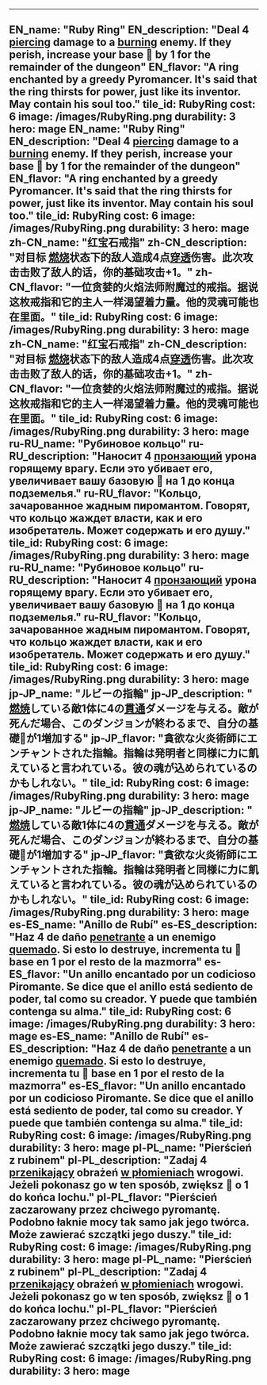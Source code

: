 ---

EN_name: "Ruby Ring"
EN_description: "Deal 4 <u>piercing</u> damage to a  <u>burning</u> enemy.  If they perish, increase your base 🔸 by 1 for the remainder of the dungeon"
EN_flavor: "A ring enchanted by a greedy Pyromancer. It's said that the ring thirsts for power, just like its inventor. May contain his soul too."
tile_id: RubyRing
cost: 6
image: /images/RubyRing.png
durability: 3
hero: mage
EN_name: "Ruby Ring"
EN_description: "Deal 4 <u>piercing</u> damage to a  <u>burning</u> enemy.  If they perish, increase your base 🔸 by 1 for the remainder of the dungeon"
EN_flavor: "A ring enchanted by a greedy Pyromancer. It's said that the ring thirsts for power, just like its inventor. May contain his soul too."
tile_id: RubyRing
cost: 6
image: /images/RubyRing.png
durability: 3
hero: mage
zh-CN_name: "红宝石戒指"
zh-CN_description: "对目标 <u>燃烧</u>状态下的敌人造成4点<u>穿透</u>伤害。此次攻击击败了敌人的话，你的基础攻击+1。"
zh-CN_flavor: "一位贪婪的火焰法师附魔过的戒指。据说这枚戒指和它的主人一样渴望着力量。他的灵魂可能也在里面。"
tile_id: RubyRing
cost: 6
image: /images/RubyRing.png
durability: 3
hero: mage
zh-CN_name: "红宝石戒指"
zh-CN_description: "对目标 <u>燃烧</u>状态下的敌人造成4点<u>穿透</u>伤害。此次攻击击败了敌人的话，你的基础攻击+1。"
zh-CN_flavor: "一位贪婪的火焰法师附魔过的戒指。据说这枚戒指和它的主人一样渴望着力量。他的灵魂可能也在里面。"
tile_id: RubyRing
cost: 6
image: /images/RubyRing.png
durability: 3
hero: mage
ru-RU_name: "Рубиновое кольцо"
ru-RU_description: "Наносит 4 <u>пронзающий</u> урона горящему врагу. Если это убивает его, увеличивает вашу базовую 🔸 на 1 до конца подземелья."
ru-RU_flavor: "Кольцо, зачарованное жадным пиромантом. Говорят, что кольцо жаждет власти, как и его изобретатель. Может содержать и его душу."
tile_id: RubyRing
cost: 6
image: /images/RubyRing.png
durability: 3
hero: mage
ru-RU_name: "Рубиновое кольцо"
ru-RU_description: "Наносит 4 <u>пронзающий</u> урона горящему врагу. Если это убивает его, увеличивает вашу базовую 🔸 на 1 до конца подземелья."
ru-RU_flavor: "Кольцо, зачарованное жадным пиромантом. Говорят, что кольцо жаждет власти, как и его изобретатель. Может содержать и его душу."
tile_id: RubyRing
cost: 6
image: /images/RubyRing.png
durability: 3
hero: mage
jp-JP_name: "ルビーの指輪"
jp-JP_description: " <u>燃焼</u>している敵1体に4の<u>貫通</u>ダメージを与える。敵が死んだ場合、このダンジョンが終わるまで、自分の基礎🔸が1増加する"
jp-JP_flavor: "貪欲な火炎術師にエンチャントされた指輪。指輪は発明者と同様に力に飢えていると言われている。彼の魂が込められているのかもしれない。"
tile_id: RubyRing
cost: 6
image: /images/RubyRing.png
durability: 3
hero: mage
jp-JP_name: "ルビーの指輪"
jp-JP_description: " <u>燃焼</u>している敵1体に4の<u>貫通</u>ダメージを与える。敵が死んだ場合、このダンジョンが終わるまで、自分の基礎🔸が1増加する"
jp-JP_flavor: "貪欲な火炎術師にエンチャントされた指輪。指輪は発明者と同様に力に飢えていると言われている。彼の魂が込められているのかもしれない。"
tile_id: RubyRing
cost: 6
image: /images/RubyRing.png
durability: 3
hero: mage
es-ES_name: "Anillo de Rubí"
es-ES_description: "Haz 4 de daño <u>penetrante</u> a un enemigo  <u>quemado</u>. Si esto lo destruye, incrementa tu 🔸 base en 1 por el resto de la mazmorra"
es-ES_flavor: "Un anillo encantado por un codicioso Piromante. Se dice que el anillo está sediento de poder, tal como su creador. Y puede que también contenga su alma."
tile_id: RubyRing
cost: 6
image: /images/RubyRing.png
durability: 3
hero: mage
es-ES_name: "Anillo de Rubí"
es-ES_description: "Haz 4 de daño <u>penetrante</u> a un enemigo  <u>quemado</u>. Si esto lo destruye, incrementa tu 🔸 base en 1 por el resto de la mazmorra"
es-ES_flavor: "Un anillo encantado por un codicioso Piromante. Se dice que el anillo está sediento de poder, tal como su creador. Y puede que también contenga su alma."
tile_id: RubyRing
cost: 6
image: /images/RubyRing.png
durability: 3
hero: mage
pl-PL_name: "Pierścień z rubinem"
pl-PL_description: "Zadaj 4 <u>przenikający</u> obrażeń  <u>w płomieniach</u> wrogowi. Jeżeli pokonasz go w ten sposób, zwiększ 🔸 o 1 do końca lochu."
pl-PL_flavor: "Pierścień zaczarowany przez chciwego pyromantę. Podobno łaknie mocy tak samo jak jego twórca. Może zawierać szczątki jego duszy."
tile_id: RubyRing
cost: 6
image: /images/RubyRing.png
durability: 3
hero: mage
pl-PL_name: "Pierścień z rubinem"
pl-PL_description: "Zadaj 4 <u>przenikający</u> obrażeń  <u>w płomieniach</u> wrogowi. Jeżeli pokonasz go w ten sposób, zwiększ 🔸 o 1 do końca lochu."
pl-PL_flavor: "Pierścień zaczarowany przez chciwego pyromantę. Podobno łaknie mocy tak samo jak jego twórca. Może zawierać szczątki jego duszy."
tile_id: RubyRing
cost: 6
image: /images/RubyRing.png
durability: 3
hero: mage
---